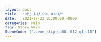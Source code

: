 ```yaml
---
layout: post
title:  "메인_회상_001~012장"
date:   2021-07-23 02:00:00 +0000
categories: Main
Tags: Story Main
SceneCode: ["scene_skip_cp001-012_q1_s10"]
---
```

